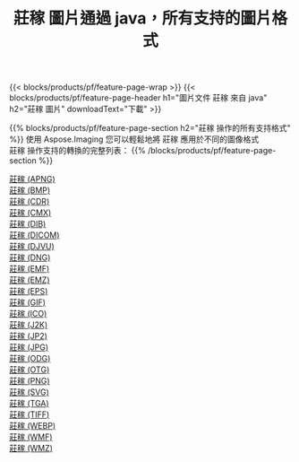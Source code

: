 ﻿---
title: 莊稼 圖片通過 java，所有支持的圖片格式 
weight: 3920
url: /zh-hant/java/crop 
lang: zh-hant
langdirlevel: 2
locales: zh-hans,ja,it,ru,de,es,fr,nl,id,lt,pl,pt,vi,tr,ko,zh-hant,ar,hi,th,sv,cs,uk,he
description: 使用 Aspose.Imaging 你可以輕鬆地通過 java 獲取 莊稼 圖像
---

{{< blocks/products/pf/feature-page-wrap >}}
{{< blocks/products/pf/feature-page-header h1="圖片文件 莊稼 來自 java" h2="莊稼 圖片" downloadText="下載" >}}


{{% blocks/products/pf/feature-page-section  h2="莊稼 操作的所有支持格式" %}}
使用 Aspose.Imaging 您可以輕鬆地將 莊稼 應用於不同的圖像格式
<br/>
莊稼 操作支持的轉換的完整列表：
{{% /blocks/products/pf/feature-page-section %}}
<div class="container-fluid productfamilypage bg-gray">
    <div class="convertypes bg-gray agp-content section">
        <div class="container">
		<div class="row other-converters">
		    <div class='col-md-2 other-converter remove-lp remove-rp'><a href="/imaging/zh-hant/java/crop/apng" >莊稼 (APNG)</a></div><div class='col-md-2 other-converter remove-lp remove-rp'><a href="/imaging/zh-hant/java/crop/bmp" >莊稼 (BMP)</a></div><div class='col-md-2 other-converter remove-lp remove-rp'><a href="/imaging/zh-hant/java/crop/cdr" >莊稼 (CDR)</a></div><div class='col-md-2 other-converter remove-lp remove-rp'><a href="/imaging/zh-hant/java/crop/cmx" >莊稼 (CMX)</a></div><div class='col-md-2 other-converter remove-lp remove-rp'><a href="/imaging/zh-hant/java/crop/dib" >莊稼 (DIB)</a></div><div class='col-md-2 other-converter remove-lp remove-rp'><a href="/imaging/zh-hant/java/crop/dicom" >莊稼 (DICOM)</a></div><div class='col-md-2 other-converter remove-lp remove-rp'><a href="/imaging/zh-hant/java/crop/djvu" >莊稼 (DJVU)</a></div><div class='col-md-2 other-converter remove-lp remove-rp'><a href="/imaging/zh-hant/java/crop/dng" >莊稼 (DNG)</a></div><div class='col-md-2 other-converter remove-lp remove-rp'><a href="/imaging/zh-hant/java/crop/emf" >莊稼 (EMF)</a></div><div class='col-md-2 other-converter remove-lp remove-rp'><a href="/imaging/zh-hant/java/crop/emz" >莊稼 (EMZ)</a></div><div class='col-md-2 other-converter remove-lp remove-rp'><a href="/imaging/zh-hant/java/crop/eps" >莊稼 (EPS)</a></div><div class='col-md-2 other-converter remove-lp remove-rp'><a href="/imaging/zh-hant/java/crop/gif" >莊稼 (GIF)</a></div><div class='col-md-2 other-converter remove-lp remove-rp'><a href="/imaging/zh-hant/java/crop/ico" >莊稼 (ICO)</a></div><div class='col-md-2 other-converter remove-lp remove-rp'><a href="/imaging/zh-hant/java/crop/j2k" >莊稼 (J2K)</a></div><div class='col-md-2 other-converter remove-lp remove-rp'><a href="/imaging/zh-hant/java/crop/jp2" >莊稼 (JP2)</a></div><div class='col-md-2 other-converter remove-lp remove-rp'><a href="/imaging/zh-hant/java/crop/jpg" >莊稼 (JPG)</a></div><div class='col-md-2 other-converter remove-lp remove-rp'><a href="/imaging/zh-hant/java/crop/odg" >莊稼 (ODG)</a></div><div class='col-md-2 other-converter remove-lp remove-rp'><a href="/imaging/zh-hant/java/crop/otg" >莊稼 (OTG)</a></div><div class='col-md-2 other-converter remove-lp remove-rp'><a href="/imaging/zh-hant/java/crop/png" >莊稼 (PNG)</a></div><div class='col-md-2 other-converter remove-lp remove-rp'><a href="/imaging/zh-hant/java/crop/svg" >莊稼 (SVG)</a></div><div class='col-md-2 other-converter remove-lp remove-rp'><a href="/imaging/zh-hant/java/crop/tga" >莊稼 (TGA)</a></div><div class='col-md-2 other-converter remove-lp remove-rp'><a href="/imaging/zh-hant/java/crop/tiff" >莊稼 (TIFF)</a></div><div class='col-md-2 other-converter remove-lp remove-rp'><a href="/imaging/zh-hant/java/crop/webp" >莊稼 (WEBP)</a></div><div class='col-md-2 other-converter remove-lp remove-rp'><a href="/imaging/zh-hant/java/crop/wmf" >莊稼 (WMF)</a></div><div class='col-md-2 other-converter remove-lp remove-rp'><a href="/imaging/zh-hant/java/crop/wmz" >莊稼 (WMZ)</a></div>
                </div>
        </div>
    </div>
</div>
<br/>
